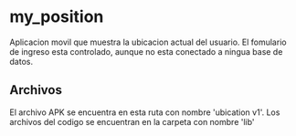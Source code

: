 # my_position

Aplicacion movil que muestra la ubicacion actual del usuario.
El fomulario de ingreso esta controlado, aunque no esta conectado a ningua base de datos.

## Archivos

El archivo APK se encuentra en esta ruta con nombre 'ubication v1'.
Los archivos del codigo se encuentran en la carpeta con nombre 'lib'
